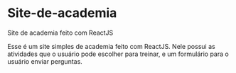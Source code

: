 # Site-de-academia
Site de academia feito com ReactJS

Esse é um site simples de academia feito com ReactJS. Nele possui as atividades que o usuário pode escolher para treinar, e um formulário para o usuário enviar perguntas.
